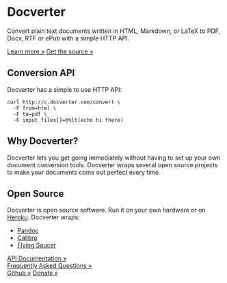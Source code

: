 <div class="hero-unit">
  <h1>Docverter</h1>
  <p>Convert plain text documents written in HTML, Markdown, or LaTeX to PDF, Docx, RTF or ePub with a simple HTTP API.</p>
  <p>
    <a class="btn btn-primary btn-large" href="/learn.html">Learn more &raquo;</a>
    <a class="btn btn-large btn-success" href="https://github.com/docverter/docverter">Get the source &raquo;</a>
  </p>
</div>
<div class="row">
  <div class="span4">
    <h2>Conversion API</h2>
    <p>Docverter has a simple to use HTTP API:
<code><pre>curl http://c.docverter.com/convert \
  -F from=html \
  -F to=pdf \
  -F input_files[]=@%lt(echo hi there)
</code></pre>
    </p>
  </div>
  <div class="span4">
    <h2>Why Docverter?</h2>
    <p>Docverter lets you get going immediately without having to set up your own document conversion tools. Docverter wraps several open source projects to make your documents come out perfect every time.</p>
  </div>
  <div class="span4">
    <h2>Open Source</h2>
    <p>
      Docverter is open source software. Run it on your own hardware or on <a href="http://www.heroku.com">Heroku</a>. Docverter wraps:
<ul>
  <li><a href="http://johnmacfarlane.net/pandoc/">Pandoc</a></li>
  <li><a href="http://calibre-ebook.com/">Calibre</a></li>
  <li><a href="http://code.google.com/p/flying-saucer/">Flying Saucer</a></li>
</ul>
    </p>
  </div>
</div>
<div class="row">
  <div class="span4">
    <div class="button"><a class="btn" href="/api.html">API Documentation &raquo;</a></div>
  </div>
  <div class="span4">
    <div class="button"><a class="btn" href="/learn.html">Frequently Asked Questions &raquo;</a></div>
  </div>
  <div class="span4">
    <div class="button">
      <a class="btn btn-success" href="https://github.com/docverter/docverter">Github &raquo;</a>
      <a class="btn btn-primary" href="https://docverter-donate.herokuapp.com/donate">Donate &raquo;</a>
  </div>
</div>
